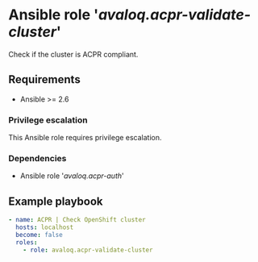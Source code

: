 # Ansible role '*avaloq.acpr-validate-cluster*'

Check if the cluster is ACPR compliant.

## Requirements

* Ansible >= 2.6

### Privilege escalation

This Ansible role requires privilege escalation.

### Dependencies

* Ansible role '*avaloq.acpr-auth*'

## Example playbook

```yaml
- name: ACPR | Check OpenShift cluster
  hosts: localhost
  become: false
  roles:
    - role: avaloq.acpr-validate-cluster
```
